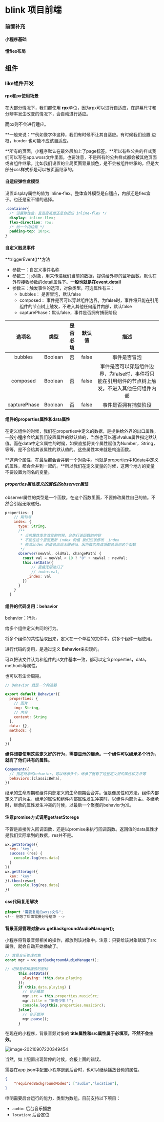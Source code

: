 # blink 项目前端



### 前置补充

#### 小程序基础

#### 懂flex布局





## 组件

### like组件开发

#### rpx和px使用场景

在大部分情况下，我们都使用 **rpx**单位，因为rpx可以进行自适应，在屏幕尺寸和分辨率发生改变的情况下，会自动进行适应。

而px则不会进行适应。

**一般来说：**例如像字体这种，我们有时候不让其自适应。有时候我们设置 边框，border 也可能不应该自适应。



**所有的页面，小程序默认在最外层加上了page标签。**所以有些公共的样式我们可以写在app.wxss文件里面。也要注意，不是所有的公共样式都会被其他页面或者组件继承。比如我们设置的全局页面背景颜色，是不会被组件继承的。但是大部分css样式都是可以被页面继承的。



#### 自适应弹性盒模型

设置display属性的值为 inline-flex。整体盒外模型是自适应，内部还是flex盒子。也还是蛮不错的选择。

```css
.container{
  /* 设置弹性盒，且宽度高度还是自适应 inline-flex */
  display: inline-flex;
  flex-direction: row;
  /* 给一个内边距 */
  padding-top: 10rpx;
}
```



#### 自定义触发事件

**triggerEvent()**方法

- 参数一：自定义事件名称
- 参数二：js对象，用来传递我们当前的数据，提供给外界的监听函数。默认在外界接收参数的detail属性下。**一般也就是在event.detail**
- 参数三：触发事件的选项，对象类型。可选属性有三：
  - bubbles： 是否冒泡，默认false
  - composed： 事件是否可以穿越组件边界，为false时，事件将只能在引用组件的节点树上触发，不进入其他任何组件内部，默认false
  - capturePhase：默认false，事件是否拥有捕获阶段



|    选项名    |  类型   | 是否必填 | 默认值 |                             描述                             |
| :----------: | :-----: | :------: | :----: | :----------------------------------------------------------: |
|   bubbles    | Boolean |    否    | false  |                         事件是否冒泡                         |
|   composed   | Boolean |    否    | false  | 事件是否可以穿越组件边界，为false时，事件将只能在引用组件的节点树上触发，不进入其他任何组件内部 |
| capturePhase | Boolean |    否    | false  |                     事件是否拥有捕获阶段                     |



#### 组件的properties属性和data属性

在定义组件的时候，我们在properties中定义的数据，是提供给外界的出口属性，一般小程序会给其我们设置属性的默认值的，当然也可以通过value属性指定默认值。而在data中定义属性的时候，如果直接将某个属性赋值为Number，String，等等，是不会给其该属性的默认值的。这些属性本来就是构造函数。

**这两个属性，在最后都会合并到一个对象中。也就是properties中和data中定义的属性，都会合并到一起的。**所以我们在定义变量的时候，这两个地方的变量不要设置为同名的变量。





##### properties属性定义的属性的observer属性

observer属性的类型是一个函数。在这个函数里面，不要修改属性自己的值。不然会引起无限递归。

```js
properties: {
    // 期刊号
    index: {
      type: String,
      /**
       * 当前属性发生改变的时候，会执行该函数的内容
       * 不能在这个里面更新 index 的值 我们应该修改 _index
       * 修改index 的值会出现无限递归，因为每次修改值都会调用这个函数
       */
      observer(newVal, oldVal, changePath) {
        const val = newVal < 10 ? "0" + newVal : newVal;
        this.setData({
            // 直接无限递归了
            // index:val,
          _index: val
        })
      }
    }
  }
```



#### 组件的代码复用：behavior

behavior：行为。

给多个组件定义共同的行为。

将多个组件的共性抽取出来，定义在一个单独的文件中。供多个组件一起使用。

进行代码的复用，是通过定义 **Behavior**来实现的。

可以把该文件认为和组件的js文件基本一致，都可以定义properties，data，methods等属性。

也可以有生命周期。

```js
// Behavior 就是一个构造器

export default Behavior({
  properties: {
    // 图片
    img: String,
    // 内容
    content: String
  },
  data: {},
  methods: {

  }
})
```

**组件想要使用这些定义好的行为，需要显示的继承。一个组件可以继承多个行为，就有了他们共有的属性。**

```js
Component({
  // 指定继承的behavior，可以继承多个，继承了就有了这些定义好的属性和方法等
  behaviors:[classicBeha],
})
```

继承的生命周期和组件内部定义的生命周期会合并。但是像属性和方法，组件内部定义了的为主，继承的属性和组件内部属性发生冲突时，以组件内部为主。多继承时，继承的属性发生冲突的时候，以最后一个聚餐的behavior为准。



#### 注意promise方式调用get/setStorege

不管是直接传入回调函数，还是以promise来执行回调函数。返回值的data属性才是我们实际拿到的数据。res并不是。

```js
wx.getStorage({
  key: 'key',
  success (res) {
    console.log(res.data)
  }
})
wx.getStorage({
  key: 'key'
}).then(res=>{
    console.log(res.data)
})
```





#### css代码复用解决

```css
@import "需要复用的wxss文件";
<!-- 别忘了后面需要分号结束 -->
```



#### 背景音频管理对象wx.getBackgroundAudioManager();

小程序将背景音频相关的操作，都放到该对象中。注意：只要给该对象赋值了src属性，就会自动开始播放了。

```js
// 背景音乐管理对象
const mgr = wx.getBackgroundAudioManager();

// 切换暂停和播放的图标
      this.setData({
        playing: !this.data.playing
      });
      if (this.data.playing) {
        // 音乐播放
        mgr.src = this.properties.musicSrc;
        mgr.title = "听雨少年！";
        console.log(this.properties.musicSrc);
      }else{
        // 音乐暂停
        mgr.pause();
      }
```

在现在的小程序，背景音频对象的 **title属性和src属性属于必填项，不然不会生效。**

![image-20210907220349454](https://gitee.com/mao0826/picture/raw/master/images/web/wei_chat/image-20210907220349454.png)

当然，如上配置出现暂停的时候，会报上面的错误。

需要在app.json中配置小程序退到后台时，也可以继续播放音频的属性。

```json
{
    "requiredBackgroundModes": ["audio","location"],
}
```

申明需要后台运行的能力，类型为数组。目前支持以下项目：

- `audio`: 后台音乐播放
- `location`: 后台定位
